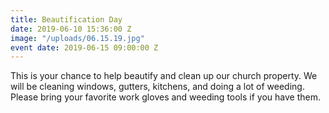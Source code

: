 ```yaml
---
title: Beautification Day
date: 2019-06-10 15:36:00 Z
image: "/uploads/06.15.19.jpg"
event date: 2019-06-15 09:00:00 Z
---
```


This is your chance to help beautify and clean up our church property.  We will be cleaning windows, gutters, kitchens, and doing a lot of weeding.  Please bring your favorite work gloves and weeding tools if you have them.